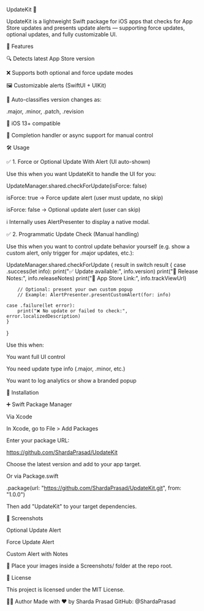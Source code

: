 UpdateKit 🚀

UpdateKit is a lightweight Swift package for iOS apps that checks for App Store updates and presents update alerts — supporting force updates, optional updates, and fully customizable UI.

🧹 Features

🔍 Detects latest App Store version

❌ Supports both optional and force update modes

🖼️ Customizable alerts (SwiftUI + UIKit)

🧐 Auto-classifies version changes as:

.major, .minor, .patch, .revision

📱 iOS 13+ compatible

🧪 Completion handler or async support for manual control

🛠 Usage

✅ 1. Force or Optional Update With Alert (UI auto-shown)

Use this when you want UpdateKit to handle the UI for you:

UpdateManager.shared.checkForUpdate(isForce: false)

isForce: true → Force update alert (user must update, no skip)

isForce: false → Optional update alert (user can skip)

ℹ️ Internally uses AlertPresenter to display a native modal.

✅ 2. Programmatic Update Check (Manual handling)

Use this when you want to control update behavior yourself (e.g. show a custom alert, only trigger for .major updates, etc.):

UpdateManager.shared.checkForUpdate { result in
    switch result {
    case .success(let info):
        print("✅ Update available:", info.version)
        print("📜 Release Notes:", info.releaseNotes)
        print("🔗 App Store Link:", info.trackViewUrl)

        // Optional: present your own custom popup
        // Example: AlertPresenter.presentCustomAlert(for: info)

    case .failure(let error):
        print("❌ No update or failed to check:", error.localizedDescription)
    }
}

Use this when:

You want full UI control

You need update type info (.major, .minor, etc.)

You want to log analytics or show a branded popup

📆 Installation

➕ Swift Package Manager

Via Xcode

In Xcode, go to File > Add Packages

Enter your package URL:

https://github.com/ShardaPrasad/UpdateKit

Choose the latest version and add to your app target.

Or via Package.swift

.package(url: "https://github.com/ShardaPrasad/UpdateKit.git", from: "1.0.0")

Then add "UpdateKit" to your target dependencies.

📸 Screenshots


Optional Update Alert

Force Update Alert

Custom Alert with Notes







📁 Place your images inside a Screenshots/ folder at the repo root.

📄 License

This project is licensed under the MIT License.

👨‍💼 Author
Made with ❤️ by Sharda Prasad
GitHub: @ShardaPrasad
